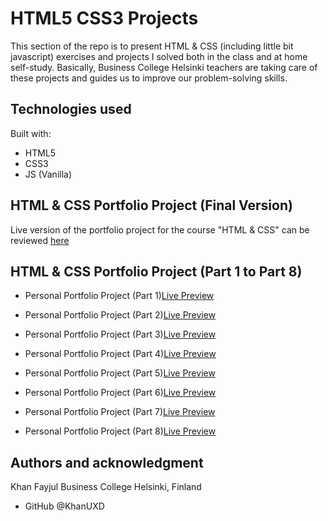 # HTML5 CSS3 Projects

This section of the repo is to present HTML & CSS (including little bit javascript) exercises and projects I solved both in the class and at home self-study. Basically, Business College Helsinki teachers are taking care of these projects and guides us to improve our problem-solving skills.

## Technologies used

Built with:

- HTML5
- CSS3
- JS (Vanilla)

## HTML & CSS Portfolio Project (Final Version)

Live version of the portfolio project for the course "HTML & CSS" can be reviewed [here](https://khanuxd.github.io/BCH_React21K/HTML5_CSS3/Portfolio_Part8/)

## HTML & CSS Portfolio Project (Part 1 to Part 8)

- Personal Portfolio Project (Part 1)[Live Preview](https://khanuxd.github.io/BCH_React21K/HTML5_CSS3/Portfolio_Part1/)

- Personal Portfolio Project (Part 2)[Live Preview](https://khanuxd.github.io/BCH_React21K/HTML5_CSS3/Portfolio_Part2/)

- Personal Portfolio Project (Part 3)[Live Preview](https://khanuxd.github.io/BCH_React21K/HTML5_CSS3/Portfolio_Part3/)

- Personal Portfolio Project (Part 4)[Live Preview](https://khanuxd.github.io/BCH_React21K/HTML5_CSS3/Portfolio_Part4/)

- Personal Portfolio Project (Part 5)[Live Preview](https://khanuxd.github.io/BCH_React21K/HTML5_CSS3/Portfolio_Part5/)

- Personal Portfolio Project (Part 6)[Live Preview](https://khanuxd.github.io/BCH_React21K/HTML5_CSS3/Portfolio_Part6/)

- Personal Portfolio Project (Part 7)[Live Preview](https://khanuxd.github.io/BCH_React21K/HTML5_CSS3/Portfolio_Part7/)

- Personal Portfolio Project (Part 8)[Live Preview](https://khanuxd.github.io/BCH_React21K/HTML5_CSS3/Portfolio_Part8/)

## Authors and acknowledgment

Khan Fayjul
Business College Helsinki, Finland

- GitHub @KhanUXD
